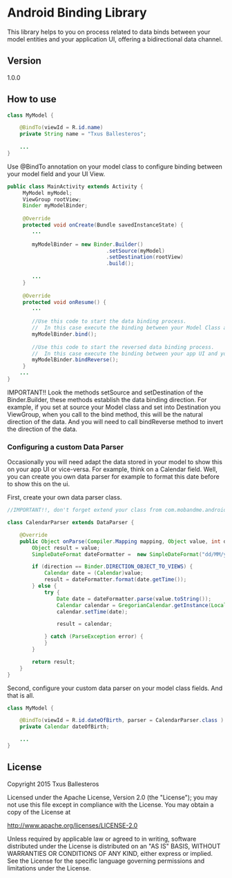 # Android Binding Library

This library helps to you on process related to data binds between your model entities and your application UI, offering a bidirectional data channel.

## Version

1.0.0

## How to use

```java
class MyModel {

    @BindTo(viewId = R.id.name)
    private String name = "Txus Ballesteros";
    
    ...
}
```
Use @BindTo annotation on your model class to configure binding between your model field and your UI View.

```java
public class MainActivity extends Activity {
     MyModel myModel;
     ViewGroup rootView;
     Binder myModelBinder;
    
     @Override
     protected void onCreate(Bundle savedInstanceState) {
        ...
        
        myModelBinder = new Binder.Builder()
                                .setSource(myModel)
                                .setDestination(rootView)
                                .build();
                                
        ...
     }
     
     @Override
     protected void onResume() {
        ...
        
        //Use this code to start the data binding process.
        //  In this case execute the binding between your Model Class and your app UI.
        myModelBinder.bind();
        
        //Use this code to start the reversed data binding process.
        //  In this case execute the binding between your app UI and your Model Class.
        myModelBinder.bindReverse();
     }
    ...
}
```
IMPORTANT!! Look the methods setSource and setDestination of the Binder.Builder, these methods establish the data binding direction. For example, 
if you set at source your Model class and set into Destination you ViewGroup, when you call to the bind method, this will be the natural direction of 
the data. And you will need to call bindReverse method to invert the direction of the data.

### Configuring a custom Data Parser

Occasionally you will need adapt the data stored in your model to show this on your app UI or vice-versa. For example, think on a Calendar field. Well, you can 
create you own data parser for example to format this date before to show this on the ui.


First, create your own data parser class.

```java
//IMPORTANT!!, don't forget extend your class from com.mobandme.android.bind.parser.DataParser class.

class CalendarParser extends DataParser {

    @Override
    public Object onParse(Compiler.Mapping mapping, Object value, int direction) {
        Object result = value;
        SimpleDateFormat dateFormatter =  new SimpleDateFormat("dd/MM/yyyy", Locale.getDefault());

        if (direction == Binder.DIRECTION_OBJECT_TO_VIEWS) {
            Calendar date = (Calendar)value;
            result = dateFormatter.format(date.getTime());
        } else {
            try {
                Date date = dateFormatter.parse(value.toString());
                Calendar calendar = GregorianCalendar.getInstance(Locale.getDefault());
                calendar.setTime(date);

                result = calendar;

            } catch (ParseException error) {
            }
        }

        return result;
    }
}
```

Second, configure your custom data parser on your model class fields. And that is all.

```java
class MyModel {

    @BindTo(viewId = R.id.dateOfBirth, parser = CalendarParser.class )
    private Calendar dateOfBirth;

    ...
}
```
 
## License

Copyright 2015 Txus Ballesteros

Licensed under the Apache License, Version 2.0 (the "License");
you may not use this file except in compliance with the License.
You may obtain a copy of the License at

   http://www.apache.org/licenses/LICENSE-2.0

Unless required by applicable law or agreed to in writing, software
distributed under the License is distributed on an "AS IS" BASIS,
WITHOUT WARRANTIES OR CONDITIONS OF ANY KIND, either express or implied.
See the License for the specific language governing permissions and
limitations under the License.


